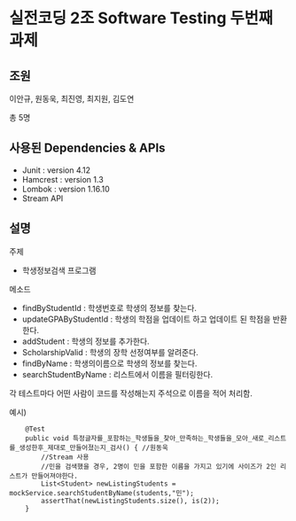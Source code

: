 # 실전코딩 2조 Software Testing 두번째 과제 

## 조원
이안규, 원동욱, 최진영, 최지원, 김도연 

총 5명

## 사용된 Dependencies & APIs
- Junit : version 4.12
- Hamcrest : version 1.3
- Lombok : version 1.16.10
- Stream API

## 설명
주제
  - 학생정보검색 프로그램

메소드
  - findByStudentId : 학생번호로 학생의 정보를 찾는다.
  - updateGPAByStudentId : 학생의 학점을 업데이트 하고 업데이트 된 학점을 반환한다.
  - addStudent : 학생의 정보를 추가한다.
  - ScholarshipValid : 학생의 장학 선정여부를 알려준다.
  - findByName : 학생의이름으로 학생의 정보를 찾는다.
  - searchStudentByName : 리스트에서 이름을 필터링한다.

각 테스트마다 어떤 사람이 코드를 작성해는지 주석으로 이름을 적어 처리함.

예시)
```
    @Test
    public void 특정글자를_포함하는_학생들을_찾아_만족하는_학생들을_모아_새로_리스트를_생성한후_제대로_만들어졌는지_검사() { //원동욱
        //Stream 사용
        //민을 검색했을 경우, 2명이 민을 포함한 이름을 가지고 있기에 사이즈가 2인 리스트가 만들어져야한다.
        List<Student> newListingStudents = mockService.searchStudentByName(students,"민");
        assertThat(newListingStudents.size(), is(2));
    }
```
